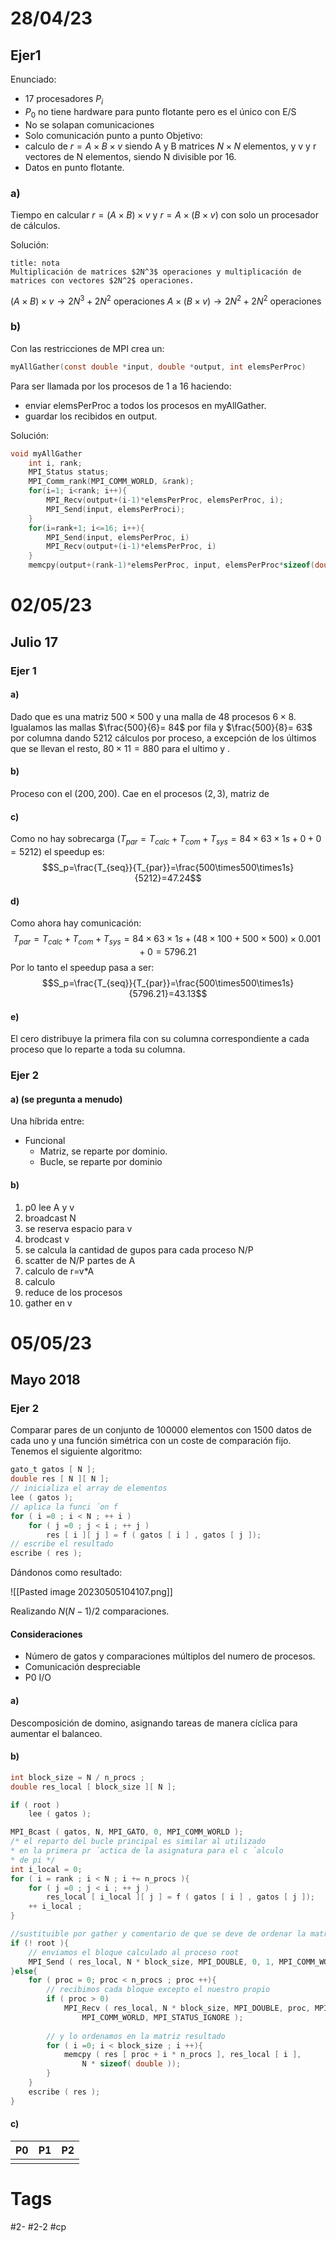 # 28/04/23
## Ejer1
Enunciado:
- 17 procesadores $P_i$
- $P_0$ no tiene hardware para punto flotante pero es el único con E/S
- No se solapan comunicaciones
- Solo comunicación punto a punto
Objetivo:
- calculo de $r=A\times B\times v$ siendo A y B matrices $N\times N$  elementos, y v y r vectores de N elementos, siendo N divisible por 16.
- Datos en punto flotante.
### a)
Tiempo en calcular $r=(A\times B) \times v$ y $r=A\times (B \times v)$ con solo un procesador de cálculos.

Solución:
```ad-summary
title: nota
Multiplicación de matrices $2N^3$ operaciones y multiplicación de matrices con vectores $2N^2$ operaciones.
```
$(A\times B)\times v\to 2N^3+2N^2$ operaciones
$A\times (B\times v)\to 2N^2+2N^2$ operaciones

### b)
Con las restricciones de MPI crea un:
```C
myAllGather(const double *input, double *output, int elemsPerProc)
```
Para ser llamada por los procesos de 1 a 16 haciendo:
- enviar elemsPerProc a todos los procesos en myAllGather.
- guardar los recibidos en output.

Solución:
```C
void myAllGather
	int i, rank;
	MPI_Status status;
	MPI_Comm_rank(MPI_COMM_WORLD, &rank);
	for(i=1; i<rank; i++){
		MPI_Recv(output+(i-1)*elemsPerProc, elemsPerProc, i);
		MPI_Send(input, elemsPerProci);	
	}
	for(i=rank+1; i<=16; i++){
		MPI_Send(input, elemsPerProc, i)
		MPI_Recv(output+(i-1)*elemsPerProc, i)
	}
	memcpy(output+(rank-1)*elemsPerProc, input, elemsPerProc*sizeof(double))
```
# 02/05/23
## Julio 17
### Ejer 1
#### a)
Dado que es una matriz $500\times 500$ y una malla de 48 procesos $6 \times 8$.
Igualamos las mallas $\frac{500}{6}= 84$ por fila y $\frac{500}{8}= 63$ por columna dando 5212 cálculos por proceso, a excepción de los últimos que se llevan el resto, $80\times 11=880$ para el ultimo y . 
#### b)
Proceso con el $(200, 200)$.
Cae en el procesos $(2,3)$, matriz de 
#### c)
Como no hay sobrecarga ($T_{par}= T_{calc}+T_{com}+T_{sys}=84\times63\times1s+0+0= 5212$) el speedup es:$$S_p=\frac{T_{seq}}{T_{par}}=\frac{500\times500\times1s}{5212}=47.24$$
#### d)
Como ahora hay comunicación:$$T_{par}= T_{calc}+T_{com}+T_{sys}=84\times63\times1s+(48\times100+500\times500)\times0.001+0= 5796.21$$
Por lo tanto el speedup pasa a ser:$$S_p=\frac{T_{seq}}{T_{par}}=\frac{500\times500\times1s}{5796.21}=43.13$$
#### e)
El cero distribuye la primera fila con su columna correspondiente a cada proceso que lo reparte a toda su columna.
### Ejer 2
#### a) (se pregunta a menudo)
Una híbrida entre:
- Funcional
	- Matriz, se reparte por dominio.
	- Bucle, se reparte por dominio
#### b) 
1. p0 lee A y v
2. broadcast N
3. se reserva espacio para v
4. brodcast v
5. se calcula la cantidad de gupos para cada proceso N/P
6. scatter de N/P partes de A
7. calculo de r=v*A
8. calculo
9. reduce de los procesos
10. gather en v

# 05/05/23
## Mayo 2018
### Ejer 2
Comparar pares de un conjunto de 100000 elementos con 1500 datos de cada uno y una función simétrica con un coste de comparación fijo. Tenemos el siguiente algoritmo:
```C
gato_t gatos [ N ];
double res [ N ][ N ];
// inicializa el array de elementos
lee ( gatos );
// aplica la funci ́on f
for ( i =0 ; i < N ; ++ i )
	for ( j =0 ; j < i ; ++ j )
		res [ i ][ j ] = f ( gatos [ i ] , gatos [ j ]);
// escribe el resultado
escribe ( res );
```
Dándonos como resultado:

![[Pasted image 20230505104107.png]]

Realizando $N(N-1)/2$ comparaciones.
#### Consideraciones
- Número de gatos y comparaciones múltiplos del numero de procesos.
- Comunicación despreciable
- P0 I/O

#### a)
Descomposición de domino, asignando tareas de manera cíclica para aumentar el balanceo.
#### b)
```C
int block_size = N / n_procs ;  
double res_local [ block_size ][ N ];

if ( root )  
	lee ( gatos );

MPI_Bcast ( gatos, N, MPI_GATO, 0, MPI_COMM_WORLD );  
/* el reparto del bucle principal es similar al utilizado  
* en la primera pr ́actica de la asignatura para el c ́alculo  
* de pi */  
int i_local = 0;  
for ( i = rank ; i < N ; i += n_procs ){  
	for ( j =0 ; j < i ; ++ j )  
		res_local [ i_local ][ j ] = f ( gatos [ i ] , gatos [ j ]);  
	++ i_local ;  
}

//sustituible por gather y comentario de que se deve de ordenar la matriz.
if (! root ){  
	// enviamos el bloque calculado al proceso root  
	MPI_Send ( res_local, N * block_size, MPI_DOUBLE, 0, 1, MPI_COMM_WORLD );  
}else{  
	for ( proc = 0; proc < n_procs ; proc ++){  
		// recibimos cada bloque excepto el nuestro propio  
		if ( proc > 0)  
			MPI_Recv ( res_local, N * block_size, MPI_DOUBLE, proc, MPI_ANY_TAG, 
				MPI_COMM_WORLD, MPI_STATUS_IGNORE );
				
		// y lo ordenamos en la matriz resultado  
		for ( i =0; i < block_size ; i ++){  
			memcpy ( res [ proc + i * n_procs ], res_local [ i ],
				N * sizeof( double ));  
		}  
	}  
	escribe ( res );  
}
```
#### c)
| P0  | P1  | P2  |
| --- | --- | --- |
|     |     |     |
# Tags
#2- 
#2-2 
#cp 